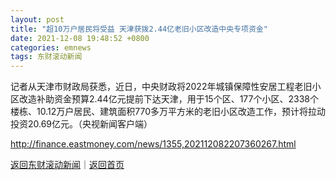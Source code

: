 ```yaml
---
layout: post
title: "超10万户居民将受益 天津获拨2.44亿老旧小区改造中央专项资金"
date: 2021-12-08 19:48:52 +0800
categories: emnews
tags: 东财滚动新闻
---
```


记者从天津市财政局获悉，近日，中央财政将2022年城镇保障性安居工程老旧小区改造补助资金预算2.44亿元提前下达天津，用于15个区、177个小区、2338个楼栋、10.12万户居民、建筑面积770多万平方米的老旧小区改造工作，预计将拉动投资20.69亿元。（央视新闻客户端）

<http://finance.eastmoney.com/news/1355,202112082207360267.html>

[返回东财滚动新闻](//finews.withounder.com/emnews/)｜[返回首页](//finews.withounder.com/)